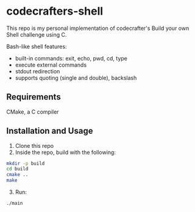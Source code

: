 # codecrafters-shell

This repo is my personal implementation of codecrafter's Build your own Shell challenge using C.

Bash-like shell features: 

 - built-in commands: exit, echo, pwd, cd, type
 - execute external commands
 - stdout redirection
 - supports quoting (single and double), backslash

## Requirements
CMake, a C compiler

## Installation and Usage

 1. Clone this repo
 2. Inside the repo, build with the following:
```bash
mkdir -p build
cd build
cmake ..
make
```
 3. Run: 
```bash
./main
```
